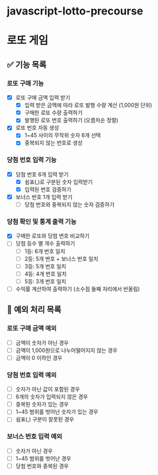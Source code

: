 # javascript-lotto-precourse

# 로또 게임

## ✅ 기능 목록

### 로또 구매 기능

- [x] 로또 구매 금액 입력 받기
  - [x] 입력 받은 금액에 따라 로또 발행 수량 계산 (1,000원 단위)
  - [x] 구매한 로또 수량 출력하기
  - [x] 발행된 로또 번호 출력하기 (오름차순 정렬)
- [x] 로또 번호 자동 생성
  - [x] 1~45 사이의 무작위 숫자 6개 선택
  - [x] 중복되지 않는 번호로 생성

### 당첨 번호 입력 기능

- [x] 당첨 번호 6개 입력 받기
  - [x] 쉼표(,)로 구분된 숫자 입력받기
  - [x] 입력된 번호 검증하기
- [x] 보너스 번호 1개 입력 받기
  - [ ] 당첨 번호와 중복되지 않는 숫자 검증하기

### 당첨 확인 및 통계 출력 기능

- [x] 구매한 로또와 당첨 번호 비교하기
- [ ] 당첨 등수 별 개수 출력하기
  - [ ] 1등: 6개 번호 일치
  - [ ] 2등: 5개 번호 + 보너스 번호 일치
  - [ ] 3등: 5개 번호 일치
  - [ ] 4등: 4개 번호 일치
  - [ ] 5등: 3개 번호 일치
- [ ] 수익률 계산하여 출력하기 (소수점 둘째 자리에서 반올림)

## 🚨 예외 처리 목록

### 로또 구매 금액 예외

- [ ] 금액이 숫자가 아닌 경우
- [ ] 금액이 1,000원으로 나누어떨어지지 않는 경우
- [ ] 금액이 0 이하인 경우

### 당첨 번호 입력 예외

- [ ] 숫자가 아닌 값이 포함된 경우
- [ ] 6개의 숫자가 입력되지 않은 경우
- [ ] 중복된 숫자가 있는 경우
- [ ] 1~45 범위를 벗어난 숫자가 있는 경우
- [ ] 쉼표(,) 구분이 잘못된 경우

### 보너스 번호 입력 예외

- [ ] 숫자가 아닌 경우
- [ ] 1~45 범위를 벗어난 경우
- [ ] 당첨 번호와 중복된 경우
